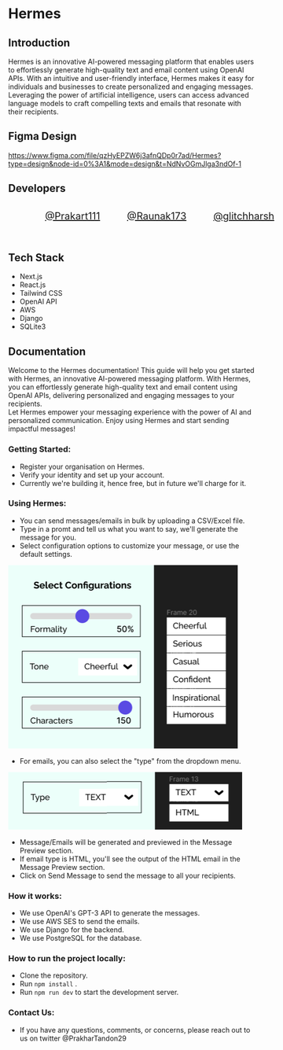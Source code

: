 # Hermes

## Introduction
Hermes is an innovative AI-powered messaging platform that enables users to effortlessly generate high-quality text and email content using OpenAI APIs. With an intuitive and user-friendly interface, Hermes makes it easy for individuals and businesses to create personalized and engaging messages. Leveraging the power of artificial intelligence, users can access advanced language models to craft compelling texts and emails that resonate with their recipients.

## Figma Design
https://www.figma.com/file/qzHyEPZW6j3afnQDp0r7ad/Hermes?type=design&node-id=0%3A1&mode=design&t=NdNvOGmJlga3ndOf-1
<br />
## Developers
<!-- Github Profile Links -->
<div style="display:flex; justify-content: space-around; paddding:10px; padding-left:20px; padding-right:20px;">
<a href="https://github.com/prakhart111"
style="display:flex; align-items:center; gap:5px; font-size:20px;"> 
<img src="https://avatars.githubusercontent.com/u/86708181?v=4" width="50px;" alt="" style="border-radius: 50%;" />
@Prakart111 </a>

<a href="https://github.com/Raunak173"
style="display:flex; align-items:center; gap:5px; font-size:20px;"> 
<img src="https://avatars.githubusercontent.com/u/71973645?v=4" width="50px;" alt="" style="border-radius: 50%;" />
@Raunak173 </a>

<a href="https://github.com/glitchharsh"
style="display:flex; align-items:center; gap:5px; font-size:20px;"> 
<img src="https://avatars.githubusercontent.com/u/76198069?v=4" width="50px;" alt="" style="border-radius: 50%;" />
@glitchharsh </a>
</div>

<br />

## Tech Stack
- Next.js
- React.js
- Tailwind CSS
- OpenAI API
- AWS
- Django
- SQLite3

## Documentation
Welcome to the Hermes documentation! This guide will help you get started with Hermes, an innovative AI-powered messaging platform. With Hermes, you can effortlessly generate high-quality text and email content using OpenAI APIs, delivering personalized and engaging messages to your recipients. <br />
Let Hermes empower your messaging experience with the power of AI and personalized communication. Enjoy using Hermes and start sending impactful messages!
<br />

### Getting Started:

- Register your organisation on Hermes.
- Verify your identity and set up your account.
- Currently we're building it, hence free, but in future we'll charge for it.

### Using Hermes:
- You can send messages/emails in bulk by uploading a CSV/Excel file.
- Type in a promt and tell us what you want to say, we'll generate the message for you.
- Select configuration options to customize your message, or use the default settings.

 ![Configurations](image.png)

- For emails, you can also select the "type" from the dropdown menu.

 ![Type in Email](image-1.png)

- Message/Emails will be generated and previewed in the Message Preview section.
- If email type is HTML, you'll see the output of the HTML email in the Message Preview section.
- Click on Send Message to send the message to all your recipients.

### How it works:
- We use OpenAI's GPT-3 API to generate the messages.
- We use AWS SES to send the emails.
- We use Django for the backend.
- We use PostgreSQL for the database.

### How to run the project locally:
- Clone the repository.
- Run `npm install` .
- Run `npm run dev` to start the development server.

### Contact Us:
- If you have any questions, comments, or concerns, please reach out to us on twitter @PrakharTandon29
